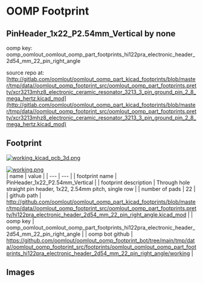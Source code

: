 # OOMP Footprint  
## PinHeader_1x22_P2.54mm_Vertical  by none  
  
oomp key: oomp_oomlout_oomlout_oomp_part_footprints_hi122pra_electronic_header_2d54_mm_22_pin_right_angle  
  
source repo at: [http://gitlab.com/oomlout/oomlout_oomp_part_kicad_footprints/blob/master/tmp/data//oomlout_oomp_footprint_src/oomlout_oomp_part_footprints.pretty/xcr3213mhz8_electronic_ceramic_resonator_3213_3_pin_ground_pin_2_8_mega_hertz.kicad_mod](http://gitlab.com/oomlout/oomlout_oomp_part_kicad_footprints/blob/master/tmp/data//oomlout_oomp_footprint_src/oomlout_oomp_part_footprints.pretty/xcr3213mhz8_electronic_ceramic_resonator_3213_3_pin_ground_pin_2_8_mega_hertz.kicad_mod)  
## Footprint  
  
[![working_kicad_pcb_3d.png](working_kicad_pcb_3d_600.png)](working_kicad_pcb_3d.png)  
  
[![working.png](working_600.png)](working.png)  
| name | value | 
| --- | --- | 
| footprint name | PinHeader_1x22_P2.54mm_Vertical | 
| footprint description | Through hole straight pin header, 1x22, 2.54mm pitch, single row | 
| number of pads | 22 | 
| github path | http://github.com/oomlout/oomlout_oomp_part_kicad_footprints/blob/master/tmp/data//oomlout_oomp_footprint_src/oomlout_oomp_part_footprints.pretty/hi122pra_electronic_header_2d54_mm_22_pin_right_angle.kicad_mod | 
| oomp key | oomp_oomlout_oomlout_oomp_part_footprints_hi122pra_electronic_header_2d54_mm_22_pin_right_angle | 
| oomp bot github | https://github.com/oomlout/oomlout_oomp_footprint_bot/tree/main/tmp/data//oomlout_oomp_footprint_src/footprints/oomlout_oomlout_oomp_part_footprints_hi122pra_electronic_header_2d54_mm_22_pin_right_angle/working | 
## Images  
